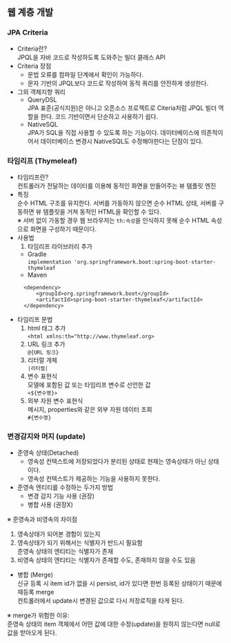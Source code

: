 ## 웹 계층 개발  

### JPA Criteria  
- Criteria란?  
JPQL을 자바 코드로 작성하도록 도와주는 빌더 클래스 API  
- Criteria 장점  
    - 문법 오류를 컴파일 단계에서 확인이 가능하다.  
    - 문자 기반의 JPQL보다 코드로 작성하여 동적 쿼리를 안전하게 생성한다.  
- 그외 객체지향 쿼리  
    - QueryDSL  
JPA 표준(공식지원)은 아니고 오픈소스 프로젝트로 Citeria처럼 JPQL 빌더 역할을 한다. 코드 기반이면서 단순하고 사용하기 쉽다.   
    - NativeSQL  
JPA가 SQL을 직접 사용할 수 있도록 하는 기능이다. 데이터베이스에 의존적이어서 데이터베이스 변경시 NativeSQL도 수정해야한다는 단점이 있다.   
  
### 타임리프 (Thymeleaf)  
- 타임리프란?  
컨트롤러가 전달하는 데이터를 이용해 동적인 화면을 만들어주는 뷰 템플릿 엔진  
- 특징  
순수 HTML 구조를 유지한다. 서버를 가동하지 않으면 순수 HTML 상태, 서버를 구동하면 뷰 템플릿을 거쳐 동적인 HTML을 확인할 수 있다.  
※ 서버 없이 가동할 경우 웹 브라우저는 ```th:속성```을 인식하지 못해 순수 HTML 속성으로 화면을 구성하기 때문이다.  
- 사용법  
  1. 타임리프 라이브러리 추가  
  - Gradle  
  ```implementation 'org.springframework.boot:spring-boot-starter-thymeleaf```  
  - Maven  
  ```
    <dependency>  
        <groupId>org.springframework.boot</groupId>  
        <artifactId>spring-boot-starter-thymeleaf</artifactId>  
    </dependency>
  ```  
- 타임리프 문법  
  1. html 태그 추가  
  ```<html xmlns:th="http://www.thymeleaf.org>```  
  2. URL 링크 추가  
  ```@{URL 링크}```  
  3. 리터럴 개체  
  ```|리터럴|```  
  4. 변수 표현식  
  모델에 포함된 값 또는 타임리프 변수로 선언한 값  
  ```<${변수명}>```  
  5. 외부 자원 변수 표현식  
  메시지, properties와 같은 외부 자원 데이터 조회  
  ```#{변수명}```  


### 변경감지와 머지 (update)  

- 준영속 상태(Detached)  
    - 영속성 컨텍스트에 저장되었다가 분리된 상태로 현재는 영속상태가 아닌 상태이다.  
    - 영속성 컨텍스트가 제공하는 기능을 사용하지 못한다.  
- 준영속 엔티티를 수정하는 두가지 방법  
    - 변경 감지 기능 사용 (권장)  
    - 병합 사용 (권장X)  

※ 준영속과 비영속의 차이점  
1) 영속상태가 되어본 경험이 있는지  
2) 영속상태가 되기 위해서는 식별자가 반드시 필요함  
준영속 상태의 엔티티는 식별자가 존재  
3) 비영속 상태의 엔티티는 식별자가 존재할 수도, 존재하지 않을 수도 있음  

- 병합 (Merge)  
신규 등록 시 item id가 없을 시 persist, id가 있다면 한번 등록된 상태이기 때문에 재등록 merge  
컨트롤러에서 update시 변경된 값으로 다시 저장로직을 타게 된다.  
  
※ merge가 위험한 이유:  
준영속 상태의 item 객체에서 어떤 값에 대한 수정(update)을 원하지 않는다면 null로 값을 받아오게 된다.  